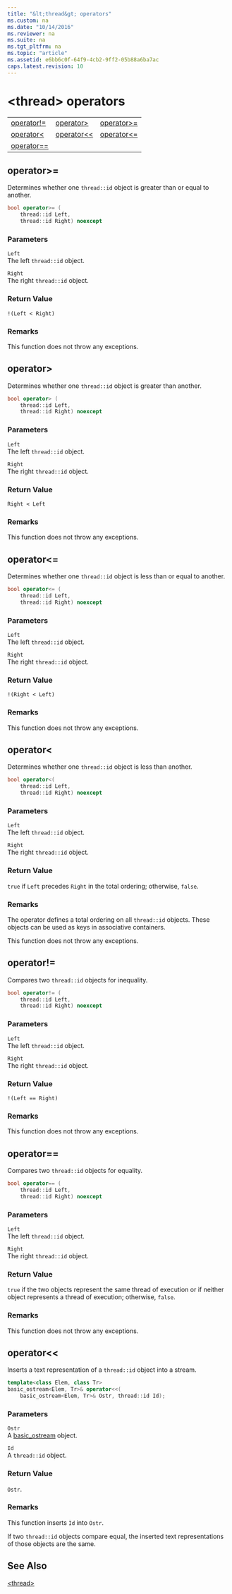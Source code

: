 ```yaml
---
title: "&lt;thread&gt; operators"
ms.custom: na
ms.date: "10/14/2016"
ms.reviewer: na
ms.suite: na
ms.tgt_pltfrm: na
ms.topic: "article"
ms.assetid: e6bb6c0f-64f9-4cb2-9ff2-05b88a6ba7ac
caps.latest.revision: 10
---
```

# &lt;thread&gt; operators
||||  
|-|-|-|  
|[operator!=](#operator_neq)|[operator&gt;](#operator_gt_)|[operator&gt;=](#operator_gt__eq)|  
|[operator&lt;](#operator_lt_)|[operator&lt;&lt;](#operator_lt__lt_)|[operator&lt;=](#operator_lt__eq)|  
|[operator==](#operator_eq_eq)|  
  
##  <a name="operator_gt__eq"></a>  operator&gt;=  
 Determines whether one `thread::id` object is greater than or equal to another.  
  
```cpp
bool operator>= (
    thread::id Left,
    thread::id Right) noexcept
```  
  
### Parameters  
 `Left`  
 The left `thread::id` object.  
  
 `Right`  
 The right `thread::id` object.  
  
### Return Value  
 `!(Left < Right)`  
  
### Remarks  
 This function does not throw any exceptions.  
  
##  <a name="operator_gt_"></a>  operator&gt;  
 Determines whether one `thread::id` object is greater than another.  
  
```cpp
bool operator> (
    thread::id Left,
    thread::id Right) noexcept
```  
  
### Parameters  
 `Left`  
 The left `thread::id` object.  
  
 `Right`  
 The right `thread::id` object.  
  
### Return Value  
 `Right < Left`  
  
### Remarks  
 This function does not throw any exceptions.  
  
##  <a name="operator_lt__eq"></a>  operator&lt;=  
 Determines whether one `thread::id` object is less than or equal to another.  
  
```cpp
bool operator<= (
    thread::id Left,
    thread::id Right) noexcept
```  
  
### Parameters  
 `Left`  
 The left `thread::id` object.  
  
 `Right`  
 The right `thread::id` object.  
  
### Return Value  
 `!(Right < Left)`  
  
### Remarks  
 This function does not throw any exceptions.  
  
##  <a name="operator_lt_"></a>  operator&lt;  
 Determines whether one `thread::id` object is less than another.  
  
```cpp
bool operator<(
    thread::id Left,
    thread::id Right) noexcept
```  
  
### Parameters  
 `Left`  
 The left `thread::id` object.  
  
 `Right`  
 The right `thread::id` object.  
  
### Return Value  
 `true` if `Left` precedes `Right` in the total ordering; otherwise, `false`.  
  
### Remarks  
 The operator defines a total ordering on all `thread::id` objects. These objects can be used as keys in associative containers.  
  
 This function does not throw any exceptions.  
  
##  <a name="operator_neq"></a>  operator!=  
 Compares two `thread::id` objects for inequality.  
  
```cpp
bool operator!= (
    thread::id Left,
    thread::id Right) noexcept
```  
  
### Parameters  
 `Left`  
 The left `thread::id` object.  
  
 `Right`  
 The right `thread::id` object.  
  
### Return Value  
 `!(Left == Right)`  
  
### Remarks  
 This function does not throw any exceptions.  
  
##  <a name="operator_eq_eq"></a>  operator==  
 Compares two `thread::id` objects for equality.  
  
```cpp
bool operator== (
    thread::id Left,
    thread::id Right) noexcept
```  
  
### Parameters  
 `Left`  
 The left `thread::id` object.  
  
 `Right`  
 The right `thread::id` object.  
  
### Return Value  
 `true` if the two objects represent the same thread of execution or if neither object represents a thread of execution; otherwise, `false`.  
  
### Remarks  
 This function does not throw any exceptions.  
  
##  <a name="operator_lt__lt_"></a>  operator&lt;&lt;  
 Inserts a text representation of a `thread::id` object into a stream.  
  
```cpp
template<class Elem, class Tr>
basic_ostream<Elem, Tr>& operator<<(
    basic_ostream<Elem, Tr>& Ostr, thread::id Id);
```  
  
### Parameters  
 `Ostr`  
 A [basic_ostream](../stdcpplib/basic_ostream-class.md) object.  
  
 `Id`  
 A `thread::id` object.  
  
### Return Value  
 `Ostr`.  
  
### Remarks  
 This function inserts `Id` into `Ostr`.  
  
 If two `thread::id` objects compare equal, the inserted text representations of those objects are the same.  
  
## See Also  
 [\<thread>](../stdcpplib/-thread-.md)

